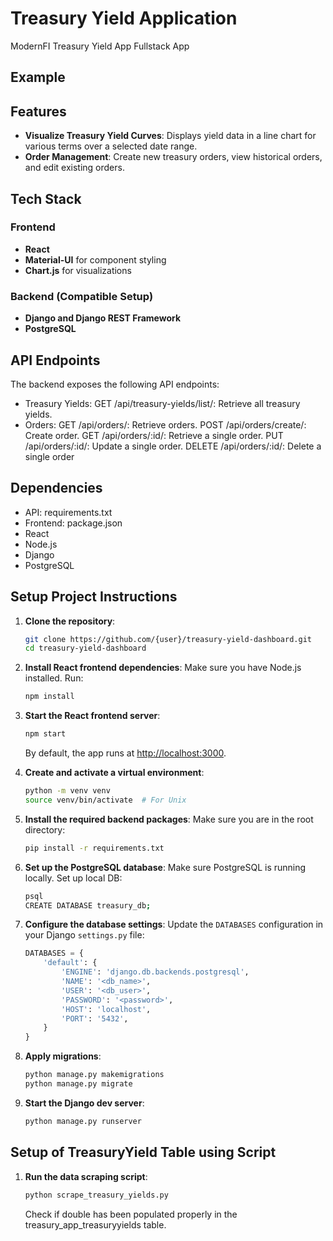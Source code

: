 # Treasury Yield Application

ModernFI Treasury Yield App Fullstack App

## Example


## Features
- **Visualize Treasury Yield Curves**: Displays yield data in a line chart for various terms over a selected date range.
- **Order Management**: Create new treasury orders, view historical orders, and edit existing orders. 


## Tech Stack
### Frontend
- **React**
- **Material-UI** for component styling
- **Chart.js** for visualizations

### Backend (Compatible Setup)
- **Django and Django REST Framework**
- **PostgreSQL**

## API Endpoints
The backend exposes the following API endpoints:

- Treasury Yields:
    GET /api/treasury-yields/list/: Retrieve all treasury yields.
- Orders:
    GET /api/orders/: Retrieve orders.
    POST /api/orders/create/: Create order.
    GET /api/orders/:id/: Retrieve a single order.
    PUT /api/orders/:id/: Update a single order.
    DELETE /api/orders/:id/: Delete a single order

## Dependencies
- API: requirements.txt
- Frontend: package.json
- React 
- Node.js 
- Django
- PostgreSQL

## Setup Project Instructions
1. **Clone the repository**:
    ```bash
    git clone https://github.com/{user}/treasury-yield-dashboard.git
    cd treasury-yield-dashboard
    ```

2. **Install React frontend dependencies**:
    Make sure you have Node.js installed. Run:
    ```bash
    npm install
    ```
3. **Start the React frontend server**:
    ```bash
    npm start
    ```
   By default, the app runs at [http://localhost:3000](http://localhost:3000).


4. **Create and activate a virtual environment**:
    ```bash
    python -m venv venv
    source venv/bin/activate  # For Unix
    ```

5. **Install the required backend packages**:
    Make sure you are in the root directory:

    ```bash
    pip install -r requirements.txt
    ```

6. **Set up the PostgreSQL database**:
    Make sure PostgreSQL is running locally. Set up local DB:

    ```bash
    psql
    CREATE DATABASE treasury_db;
    ``` 

7. **Configure the database settings**:
   Update the `DATABASES` configuration in your Django `settings.py` file:

   ```python
   DATABASES = {
       'default': {
           'ENGINE': 'django.db.backends.postgresql',
           'NAME': '<db_name>',
           'USER': '<db_user>',
           'PASSWORD': '<password>',
           'HOST': 'localhost',
           'PORT': '5432',
       }
   }

8. **Apply migrations**:
    ```bash
    python manage.py makemigrations
    python manage.py migrate
    ```

9. **Start the Django dev server**:
    ```bash
    python manage.py runserver
    ```    

## Setup of TreasuryYield Table using Script
1. **Run the data scraping script**:
    ```bash
    python scrape_treasury_yields.py
    ```   
    Check if double has been populated properly in the treasury_app_treasuryyields table.